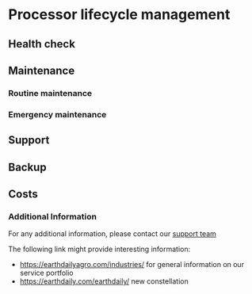 
# Processor lifecycle management

## Health check


## Maintenance


### Routine maintenance


### Emergency maintenance


## Support



## Backup


## Costs


### Additional Information

For any additional information, please contact our [support team](Api.Support@geosys.com)

The following link might provide interesting information:
- <https://earthdailyagro.com/industries/>  for general information on our service portfolio
- <https://earthdaily.com/earthdaily/> new constellation










